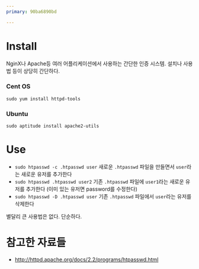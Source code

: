 ```yaml
---
primary: 90ba6890bd

---
```


# Install

NginX나 Apache등 여러 어플리케이션에서 사용하는 간단한 인증 시스템. 설치나 사용법 등이 상당히 간단하다.

### Cent OS

	sudo yum install httpd-tools

### Ubuntu

	sudo aptitude install apache2-utils


# Use

- `sudo htpasswd -c .htpasswd user` 새로운 `.htpasswd` 파일을 만들면서 `user`라는 새로운 유저를 추가한다
- `sudo htpasswd .htpasswd user2` 기존 `.htpasswd` 파일에 `user1`라는 새로운 유저를 추가한다 (이미 있는 유저면 password를 수정한다)
- `sudo htpasswd -D .htpasswd user` 기존 `.htpasswd` 파일에서 `user`라는 유저를 삭제한다

별달리 큰 사용법은 없다. 단순하다.

# 참고한 자료들

- <http://httpd.apache.org/docs/2.2/programs/htpasswd.html>
